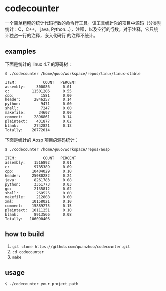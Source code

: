 codecounter
===========
一个简单粗糙的统计代码行数的命令行工具。该工具统计你的项目中源码（分类别统计：C，C++，
java, Python...），注释，以及空行的行数。对于注释，它只统计独占一行的注释，嵌入代码行
的注释不统计。

examples
----------
下面是统计的 linux 4.7 的源码树：

    $ ./codecounter /home/quuo/workspace/repos/linux/linux-stable

    ITEM:            COUNT   PERCENT
    assembly:     300086      0.01
    c:          11501206      0.55
    cpp:            1581      0.00
    header:      2846257      0.14
    python:         9471      0.00
    shell:          7247      0.00
    makefile:      34607      0.00
    comment:     2896861      0.14
    plaintext:    431877      0.02
    blank:       2742821      0.13
    Totally:    20772014


下面是统计的 Aosp 项目的源码统计：

    $ ./codecounter /home/quuo/workspace/repos/aosp

    ITEM:            COUNT   PERCENT
    assembly:    1516892      0.01
    c:           9785389      0.09
    cpp:        10404029      0.10
    header:     25080282      0.24
    java:        8261783      0.08
    python:      3351773      0.03
    go:          2135812      0.02
    shell:        269525      0.00
    makefile:     212808      0.00
    xml:        10158021      0.10
    comment:    15889275      0.15
    plaintext:  10111251      0.10
    blank:       8913566      0.08
    Totally:   106090406


how to build
-----
1. `git clone https://github.com/quanzhuo/codecounter.git`
2. `cd codecounter`
3. `make`

usage
-----
`$ ./codecounter your_project_path`
